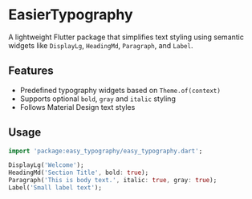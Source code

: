 # EasierTypography

A lightweight Flutter package that simplifies text styling using semantic widgets like `DisplayLg`, `HeadingMd`, `Paragraph`, and `Label`.

## Features

- Predefined typography widgets based on `Theme.of(context)`
- Supports optional `bold`, `gray` and `italic` styling
- Follows Material Design text styles

## Usage

```dart
import 'package:easy_typography/easy_typography.dart';

DisplayLg('Welcome');
HeadingMd('Section Title', bold: true);
Paragraph('This is body text.', italic: true, gray: true);
Label('Small label text');
```
